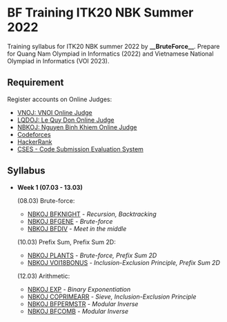 # BF Training ITK20 NBK Summer 2022

Training syllabus for ITK20 NBK summer 2022 by **\_\_BruteForce\_\_**. Prepare for Quang Nam Olympiad in Informatics (2022) and Vietnamese National Olympiad in Informatics (VOI 2023).

## Requirement

Register accounts on Online Judges:
- [VNOJ: VNOI Online Judge](https://oj.vnoi.info/)
- [LQDOJ: Le Quy Don Online Judge](https://lqdoj.edu.vn/)
- [NBKOJ: Nguyen Binh Khiem Online Judge](https://nbk.homes/)
- [Codeforces](https://codeforces.com/)
- [HackerRank](https://www.hackerrank.com/)
- [CSES - Code Submission Evaluation System](https://cses.fi/)

## Syllabus

- **Week 1 (07.03 - 13.03)**

    (08.03) Brute-force:
    - [NBKOJ BFKNIGHT](https://nbk.homes/problem/bfknight) - *Recursion, Backtracking*
    - [NBKOJ BFGENE](https://nbk.homes/problem/bfgene) - *Brute-force*
    - [NBKOJ BFDIV](https://nbk.homes/problem/bfdiv) - *Meet in the middle*

    (10.03) Prefix Sum, Prefix Sum 2D:
    - [NBKOJ PLANTS](https://nbk.homes/problem/plants) - *Brute-force, Prefix Sum 2D* 
    - [NBKOJ VOI18BONUS](https://nbk.homes/problem/voi18bonus) - *Inclusion-Exclusion Principle, Prefix Sum 2D*

    (12.03) Arithmetic:
    - [NBKOJ EXP](https://nbk.homes/problem/exp) - *Binary Exponentiation*
    - [NBKOJ COPRIMEARR](https://nbk.homes/problem/coprimearr) - *Sieve, Inclusion-Exclusion Principle*
    - [NBKOJ BFPERMSTR](https://nbk.homes/problem/bfpermstr) - *Modular Inverse*
    - [NBKOJ BFCOMB](https://nbk.homes/problem/bfcomb) - *Modular Inverse*